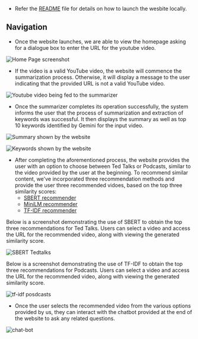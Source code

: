 - Refer the [README](https://github.com/JoobeeJung/TLDW/blob/main/examples/README.md) file for details on how to launch the wesbite locally.

## Navigation ##
 - Once the website launches, we are able to view the homepage asking for a dialogue box to enter the URL for the youtube video.

 ![Home Page screenshot](https://github.com/JoobeeJung/TLDW/blob/main/examples/images/home_page.png)

 - If the video is a valid YouTube video, the website will commence the summarization process. Otherwise, it will display a message to the user indicating that the provided URL is not a valid YouTube video.

![Youtube video being fed to the summarizer](https://github.com/JoobeeJung/TLDW/blob/Anu_mar/examples/images/input_url.png)

- Once the summarizer completes its operation successfully, the system informs the user that the process of summarization and extraction of keywords was successful. It then displays the summary as well as top 10 keywords identified by Gemini for the input video.

![Summary shown by the website](https://github.com/JoobeeJung/TLDW/blob/main/examples/images/summary.png)

![Keywords shown by the website](https://github.com/JoobeeJung/TLDW/blob/main/examples/images/keywords.png)

- After completing the aforementioned process, the website provides the user with an option to choose between Ted Talks or Podcasts, similar to the video provided by the user at the beginning. To recommend similar content, we've incorporated three recommendation methods and provide the user three recommended vidoes, based on the top three similarity scores:
  - [SBERT recommender](https://www.sbert.net/)
  - [MiniLM recommender](https://huggingface.co/sentence-transformers/all-MiniLM-L6-v2)
  - [TF-IDF recommender](https://en.wikipedia.org/wiki/Tf%E2%80%93idf)

Below is a screenshot demonstrating the use of SBERT to obtain the top three recommendations for Ted Talks. Users can select a video and access the URL for the recommended video, along with viewing the generated similarity score.

![SBERT Tedtalks](https://github.com/JoobeeJung/TLDW/blob/main/examples/images/tedtalks_recommendation.png)

Below is a screenshot demonstrating the use of TF-IDF to obtain the top three recommendations for Podcasts. Users can select a video and access the URL for the recommended video, along with viewing the generated similarity score.

![tf-idf posdcasts](https://github.com/JoobeeJung/TLDW/blob/main/examples/images/podcasts_recommendations.png)

- Once the user selects the recommended video from the various options provided by us, they can interact with the chatbot provided at the end of the website to ask any related questions.

![chat-bot](https://github.com/JoobeeJung/TLDW/blob/main/examples/images/chat_bot.png)





  
